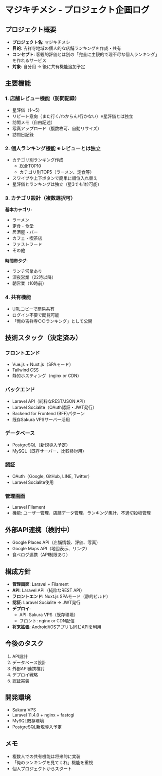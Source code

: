 # マジキチメシ - プロジェクト企画ログ

## プロジェクト概要
- **プロジェクト名**: マジキチメシ
- **目的**: 吉祥寺地域の個人的な店舗ランキングを作成・共有
- **コンセプト**: 客観的評価とは別の「完全に主観的で理不尽な個人ランキング」を作れるサービス
- **対象**: 自分用 → 後に共有機能追加予定

## 主要機能

### 1. 店舗レビュー機能（訪問記録）
- 星評価（1〜5）
- リピート意向（また行く/わからん/行かない）※星評価とは独立
- 訪問メモ（自由記述）
- 写真アップロード（複数枚可、自動リサイズ）
- 訪問日記録

### 2. 個人ランキング機能 ※レビューとは独立
- カテゴリ別ランキング作成
  - 総合TOP10
  - カテゴリ別TOP5（ラーメン、定食等）
- スワイプや上下ボタンで簡単に順位入れ替え
- 星評価とランキングは独立（星3でも1位可能）

### 3. カテゴリ設計（複数選択可）
**基本カテゴリ**:
- ラーメン
- 定食・食堂
- 居酒屋・バー
- カフェ・喫茶店
- ファストフード
- その他

**時間帯タグ**:
- ランチ営業あり
- 深夜営業（22時以降）
- 朝営業（10時前）

### 4. 共有機能
- URLコピーで簡易共有
- ログイン不要で閲覧可能
- 「俺の吉祥寺○○ランキング」として公開

## 技術スタック（決定済み）
### フロントエンド
- Vue.js + Nuxt.js（SPAモード）
- Tailwind CSS
- 静的ホスティング（nginx or CDN）

### バックエンド
- Laravel API（純粋なREST/JSON API）
- Laravel Socialite（OAuth認証・JWT発行）
- Backend for Frontend (BFF)パターン
- 既存Sakura VPSサーバー活用

### データベース
- PostgreSQL（新規導入予定）
- MySQL（既存サーバー、比較検討用）

### 認証
- OAuth（Google, GitHub, LINE, Twitter）
- Laravel Socialite使用

### 管理画面
- Laravel Filament
- 機能: ユーザー管理、店舗データ管理、ランキング集計、不適切投稿管理

## 外部API連携（検討中）
- Google Places API（店舗情報、評価、写真）
- Google Maps API（地図表示、リンク）
- 食べログ連携（API制限あり）

## 構成方針
- **管理画面**: Laravel + Filament
- **API**: Laravel API（純粋なREST API）
- **フロントエンド**: Nuxt.js SPAモード（静的ビルド）
- **認証**: Laravel Socialite → JWT発行
- **デプロイ**: 
  - API: Sakura VPS（既存環境）
  - フロント: nginx or CDN配信
- **将来拡張**: Android/iOSアプリも同じAPIを利用

## 今後のタスク
1. API設計
2. データベース設計  
3. 外部API連携検討
4. デプロイ戦略
5. 認証実装

## 開発環境
- Sakura VPS
- Laravel 11.4.0 + nginx + fastcgi
- MySQL既存環境
- PostgreSQL新規導入予定

## メモ
- 複数人での共有機能は将来的に実装
- 「俺のランキングを見てくれ」機能を重視
- 個人プロジェクトからスタート